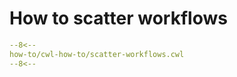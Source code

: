 # How to scatter workflows

```yaml linenums="1"
--8<--
how-to/cwl-how-to/scatter-workflows.cwl
--8<--
```